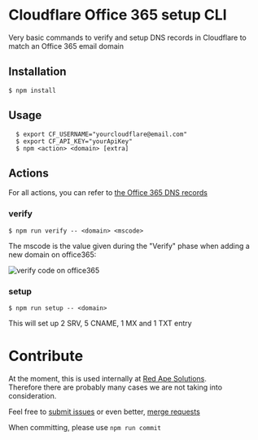 # Cloudflare Office 365 setup CLI

Very basic commands to verify and setup DNS records in Cloudflare to match an Office 365 email domain

## Installation

``` $ npm install ```

## Usage

```
  $ export CF_USERNAME="yourcloudflare@email.com"
  $ export CF_API_KEY="yourApiKey"
  $ npm <action> <domain> [extra]
```

## Actions

For all actions, you can refer to [the Office 365 DNS records](./blob/master/office365/index.js)

### verify

``` $ npm run verify -- <domain> <mscode> ```

The mscode is the value given during the "Verify" phase when adding a new domain on office365:

![verify code on office365](https://cloud.githubusercontent.com/assets/487758/20955500/a89ef25c-bc7e-11e6-8d22-2bacd29527b0.png)

### setup

``` $ npm run setup -- <domain> ```

This will set up 2 SRV, 5 CNAME, 1 MX and 1 TXT entry

# Contribute

At the moment, this is used internally at [Red Ape Solutions](https://redapesolutions.com).  
Therefore there are probably many cases we are not taking into consideration.

Feel free to [submit issues](https://github.com/redapesolutions/cloudflare-office365-setup/issues) or even better, [merge requests](https://github.com/redapesolutions/cloudflare-office365-setup/pulls)

When committing, please use `npm run commit` 
